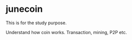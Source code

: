 # junecoin

This is for the study purpose.

Understand how coin works. Transaction, mining, P2P etc.

